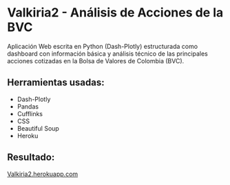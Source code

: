 # Valkiria2 - Análisis de Acciones de la BVC
Aplicación Web escrita en Python (Dash-Plotly) estructurada como dashboard con información básica y análisis técnico de las principales acciones cotizadas en la Bolsa de Valores de Colombia (BVC).

## Herramientas usadas:
* Dash-Plotly
* Pandas
* Cufflinks
* CSS
* Beautiful Soup
* Heroku

## Resultado:
[Valkiria2.herokuapp.com](https://valkiria2.herokuapp.com/)
